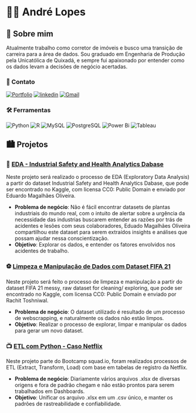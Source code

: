 # 🧑‍💻 André Lopes
## 🚀 Sobre mim
Atualmente trabalho como corretor de imóveis e busco uma transição de carreira para a área de dados. Sou graduado em Engenharia de Produção pela Unicatólica de Quixadá, e sempre fui apaixonado por entender como os dados levam a decisões de negócio acertadas. 
### 🔗 Contato 
[![Portfolio](https://img.shields.io/badge/Portfolio-FF5722?style=for-the-badge&logo=todoist&logoColor=white)](https://sites.google.com/view/portfolioandreluizls1)
[![linkedin](https://img.shields.io/badge/linkedin-0A66C2?style=for-the-badge&logo=linkedin&logoColor=white)](https://www.linkedin.com/in/andreluizls1/)
[![Gmail](https://img.shields.io/badge/Gmail-333333?style=for-the-badge&logo=gmail&logoColor=red)](mailto:datalopes1@gmail.com)
### 🛠 Ferramentas
![Python](https://img.shields.io/badge/python-3670A0?style=for-the-badge&logo=python&logoColor=ffdd54)
![R](https://img.shields.io/badge/R-276DC3?style=for-the-badge&logo=r&logoColor=white)
![MySQL](https://img.shields.io/badge/MySQL-00000F?style=for-the-badge&logo=mysql&logoColor=white)
![PostgreSQL](https://img.shields.io/badge/PostgreSQL-000?style=for-the-badge&logo=postgresql)
![Power Bi](https://img.shields.io/badge/power_bi-F2C811?style=for-the-badge&logo=powerbi&logoColor=black)
![Tableau](https://img.shields.io/badge/Tableau-E97627?style=for-the-badge&logo=Tableau&logoColor=white)

## 🏙️ Projetos
### 👷 [EDA - Industrial Safety and Health Analytics Dabase](https://github.com/datalopes1/safety_eda)
Neste projeto será realizado o processo de EDA (Exploratory Data Analysis) a partir do dataset Industrial Safety and Health Analytics Dabase, que pode ser encontrado no Kaggle, com licensa CC0: Public Domain e enviado por Eduardo Magalhães Oliveira.

- **Problema de negócio**: Não é fácil encontrar datasets de plantas industriais do mundo real, com o intuito de alertar sobre a urgência da necessidade das industrias buscarem entender as razões por trás de acidentes e lesões com seus colaboradores, Eduado Magalhães Oliveira compartilhou este dataset para serem extraídos insights e análises que possam ajudar nessa conscientização.
- **Objetivo**: Explorar os dados, e entender os fatores envolvidos nos acidentes de trabalho.
### ⚽ [Limpeza e Manipulação de Dados com Dataset FIFA 21](https://github.com/datalopes1/fifa21_datacleaning)
Neste projeto será feito o processo de limpeza e manipulação a partir do dataset FIFA 21 messy, raw dataset for cleaning/ exploring, que pode ser encontrado no Kaggle, com licensa CC0: Public Domain e enviado por Rachit Toshniwal.

- **Problema de negócio**: O dataset utilizado é resultado de um processo de webscrapping, e naturalmente os dados não estão limpos.
- **Objetivo**: Realizar o processo de explorar, limpar e manipular os dados para gerar um novo dataset. 
### 📺 [ETL com Python - Caso Netflix](https://github.com/datalopes1/netflix-case)
Neste projeto parte do Bootcamp squad.io, foram realizados processos de ETL (Extract, Transform, Load) com base em tabelas de registro da Netflix.

- **Problema de negócio**: Diariamente vários arquivos .xlsx de diversas origens e fora de padrão chegam e não estão prontos para serem trabalhados em Dashboards.
- **Objetivo**: Unificar os arquivo .xlsx em um .csv único, e manter os padrões de rastreabilidade e confiabilidade. 
